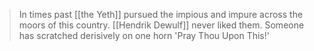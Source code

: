 > In times past [[the Yeth]] pursued the impious and impure across the moors of this country. [[Hendrik Dewulf]] never liked them.
> Someone has scratched derisively on one horn 'Pray Thou Upon This!'